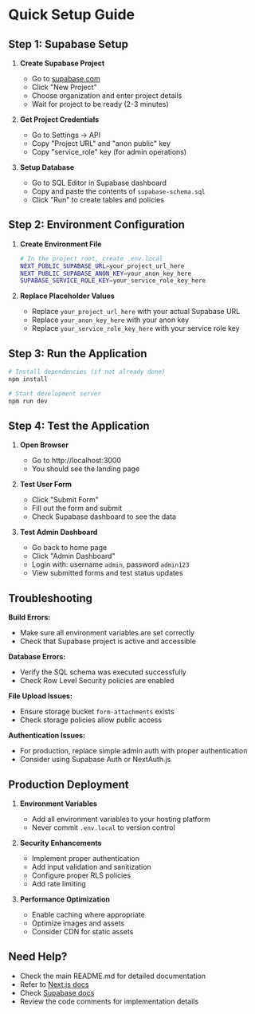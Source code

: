 # Quick Setup Guide

## Step 1: Supabase Setup

1. **Create Supabase Project**
   - Go to [supabase.com](https://supabase.com)
   - Click "New Project"
   - Choose organization and enter project details
   - Wait for project to be ready (2-3 minutes)

2. **Get Project Credentials**
   - Go to Settings → API
   - Copy "Project URL" and "anon public" key
   - Copy "service_role" key (for admin operations)

3. **Setup Database**
   - Go to SQL Editor in Supabase dashboard
   - Copy and paste the contents of `supabase-schema.sql`
   - Click "Run" to create tables and policies

## Step 2: Environment Configuration

1. **Create Environment File**
   ```bash
   # In the project root, create .env.local
   NEXT_PUBLIC_SUPABASE_URL=your_project_url_here
   NEXT_PUBLIC_SUPABASE_ANON_KEY=your_anon_key_here
   SUPABASE_SERVICE_ROLE_KEY=your_service_role_key_here
   ```

2. **Replace Placeholder Values**
   - Replace `your_project_url_here` with your actual Supabase URL
   - Replace `your_anon_key_here` with your anon key
   - Replace `your_service_role_key_here` with your service role key

## Step 3: Run the Application

```bash
# Install dependencies (if not already done)
npm install

# Start development server
npm run dev
```

## Step 4: Test the Application

1. **Open Browser**
   - Go to http://localhost:3000
   - You should see the landing page

2. **Test User Form**
   - Click "Submit Form"
   - Fill out the form and submit
   - Check Supabase dashboard to see the data

3. **Test Admin Dashboard**
   - Go back to home page
   - Click "Admin Dashboard"
   - Login with: username `admin`, password `admin123`
   - View submitted forms and test status updates

## Troubleshooting

**Build Errors:**
- Make sure all environment variables are set correctly
- Check that Supabase project is active and accessible

**Database Errors:**
- Verify the SQL schema was executed successfully
- Check Row Level Security policies are enabled

**File Upload Issues:**
- Ensure storage bucket `form-attachments` exists
- Check storage policies allow public access

**Authentication Issues:**
- For production, replace simple admin auth with proper authentication
- Consider using Supabase Auth or NextAuth.js

## Production Deployment

1. **Environment Variables**
   - Add all environment variables to your hosting platform
   - Never commit `.env.local` to version control

2. **Security Enhancements**
   - Implement proper authentication
   - Add input validation and sanitization
   - Configure proper RLS policies
   - Add rate limiting

3. **Performance Optimization**
   - Enable caching where appropriate
   - Optimize images and assets
   - Consider CDN for static assets

## Need Help?

- Check the main README.md for detailed documentation
- Refer to [Next.js docs](https://nextjs.org/docs)
- Check [Supabase docs](https://supabase.com/docs)
- Review the code comments for implementation details
